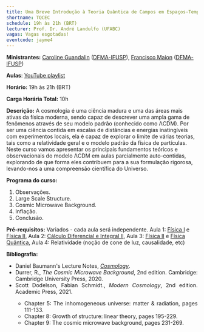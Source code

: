 ```yaml
---
title: Uma Breve Introdução à Teoria Quântica de Campos em Espaços-Tempos Curvos
shortname: TQCEC
schedule: 19h às 21h (BRT)
lecturer: Prof. Dr. André Landulfo (UFABC)
vagas: Vagas esgotadas!
eventcode: jayme4
---
```


**Ministrantes:** [Caroline Guandalin](http://lattes.cnpq.br/8046594106198115) ([DFMA-IFUSP](http://portal.if.usp.br/fma/pt-br/in%C3%ADcio-departamento-de-f%C3%ADsica-matem%C3%A1tica)), [Francisco Maion](http://lattes.cnpq.br/2700312947001086) ([DFMA-IFUSP](http://portal.if.usp.br/fma/pt-br/in%C3%ADcio-departamento-de-f%C3%ADsica-matem%C3%A1tica))

**Aulas**: <a href="https://www.youtube.com/playlist?list=PLUtepDnpw2tPCaw0fwX7bxJLarh9-oD5e">YouTube playlist</a>

**Horário:** 19h às 21h (BRT)

**Carga Horária Total:** 10h

**Descrição:** A cosmologia é uma ciência madura e uma das áreas mais ativas da física moderna, sendo capaz de descrever uma ampla gama de fenômenos através de seu modelo padrão (conhecido como ΛCDM). Por ser uma ciência contida em escalas de distâncias e energias inatingíveis com experimentos locais, ela é capaz de explorar o limite de várias teorias, tais como a relatividade geral e o modelo padrão da física de partículas. Neste curso vamos apresentar os principais fundamentos teóricos e observacionais do modelo ΛCDM em aulas parcialmente auto-contidas, explorando de que forma eles contribuem para a sua formulação rigorosa, levando-nos a uma compreensão científica do Universo. 

**Programa do curso:**
<div style="text-align: justify">
 <ol>
  <li>Observações.</li>
  <li>Large Scale Structure.</li>
  <li>Cosmic Microwave Background.</li>
  <li>Inflação.</li>
  <li>Conclusão.</li>
 </ol>
</div>

**Pré-requisitos:**  Variados - cada aula será independente. Aula 1: [Física I](https://uspdigital.usp.br/jupiterweb/obterDisciplina?nomdis=&sgldis=4302111) e [Física II](https://uspdigital.usp.br/jupiterweb/obterDisciplina?nomdis=&sgldis=4302112), Aula 2: [Cálculo Diferencial e Integral II](https://uspdigital.usp.br/jupiterweb/obterDisciplina?nomdis=&sgldis=MAT0121), Aula 3: [Física II](https://uspdigital.usp.br/jupiterweb/obterDisciplina?nomdis=&sgldis=4302112) e [Física Quântica](https://uspdigital.usp.br/jupiterweb/obterDisciplina?nomdis=&sgldis=4302311), Aula 4: Relatividade (noção de cone de luz, causalidade, etc)

**Bibliografia:**


<div style="text-align: justify">
 <ul>
  <li>Daniel Baumann's Lecture Notes, <a href="https://www.dropbox.com/s/9y9bj9lzu2h0od9/LecturesNotesV2.pdf?dl=0"><i>Cosmology</i></a>. </li>
   <li> Durrer, R., <i>The Cosmic Microwave Background</i>, 2nd edition. Cambridge: Cambridge University Press, 2020.</li>
   <li> Scott Dodelson, Fabian Schmidt., <i>Modern Cosmology</i>, 2nd edition. Academic Press, 2021. </li>
  <ul>
   <li> Chapter 5: The inhomogeneous universe: matter & radiation, pages 111-133. </li>
   <li> Chapter 8: Growth of structure: linear theory, pages 195-229. </li>
   <li> Chapter 9: The cosmic microwave background, pages 231-269. </li>
  </ul>
 </ul>
</div>
